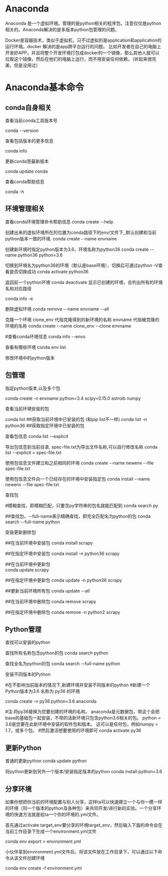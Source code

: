 # Anaconda 
Anaconda 是一个虚拟环境。管理的是python相关的程序包。注意仅仅是python相关的。Anaconda解决的是多版本python包管理的问题。

Docker是容器技术，类似于虚拟机，只不过虚拟的是application和application的运行环境。docker 解决的是app跨平台运行的问题。
比如开发者在自己的电脑上开发好APP，并且将整个开发环境打包成docker的一个镜像，那么其他人就可以拉取这个镜像，然后在他们的电脑上运行，而不用安装任何依赖。（听起来很完美，但是没用过）




# Anaconda基本命令

## conda自身相关

查看当前conda工具版本号

conda --version


查看包括版本的更多信息

conda info

更新conda至最新版本

conda update conda

查看conda帮助信息

conda -h


## 环境管理相关

查看conda环境管理命令帮助信息
conda create --help


创建出来的虚拟环境所在的位置为conda路径下的env/文件下,,默认创建和当前python版本一致的环境.
conda create --name envname


创建新环境时指定python版本为3.6，环境名称为python36
conda create --name python36 python=3.6


切换到环境名为python36的环境（默认是base环境），切换后可通过python -V查看是否切换成功
conda activate python36


返回前一个python环境
conda deactivate
显示已创建的环境，会列出所有的环境名和对应路径

conda info -e


删除虚拟环境
conda remove --name envname --all

克隆一个环境
clone_env 代指克隆得到的新环境的名称
envname 代指被克隆的环境的名称
conda create --name clone_env --clone envname

#查看conda环境信息
conda info --envs


查看有哪些环境
conda env list

修改环境中的python版本


## 包管理

指定python版本,以及多个包

conda create -n envname python=3.4 scipy=0.15.0 astroib numpy


查看当前环境安装的包

conda list   ##获取当前环境中已安装的包 (和pip list不一样) 
conda list -n python36   ##获取指定环境中已安装的包




查看包信息
conda list --explicit

导出包信息到当前目录, spec-file.txt为导出文件名称,可以自行修改名称
conda list --explicit > spec-file.txt

使用包信息文件建立和之前相同的环境
conda create --name newenv --file spec-file.txt

使用包信息文件向一个已经存在的环境中安装指定包
conda install --name newenv --file spec-file.txt


查找包

#模糊查找，即模糊匹配，只要含py字符串的包名就能匹配到
conda search py   

##查找包，--full-name表示精确查找，即完全匹配名为python的包
conda search --full-name python


安装更新删除包

##在当前环境中安装包
conda install scrapy  

##在指定环境中安装包
conda install -n python36 scrapy

##在当前环境中更新包  
conda update scrapy   

##在指定环境中更新包
conda update -n python36 scrapy  

##更新当前环境所有包
conda update --all   

##在当前环境中删除包
conda remove scrapy   

##在指定环境中删除包
conda remove -n python2 scrapy


## Python管理

查找可以安装的python

查找所有名称包含python的包
conda search python

查找全名为python的包
conda search --full-name python


安装不同版本的Python

#在不影响当前版本的情况下,新建环境并安装不同版本的python
#新建一个Python版本为3.6 名称为 py36 的环境

conda create -n py36 python=3.6 anaconda

#注:将py36替换为您要创建的环境的名称。 anaconda是元数据包，带这个会把base的基础包一起安装，不带的话新环境只包含python3.6相关的包。 python = 3.6是您要在此新环境中安装的软件包和版本。 这可以是任何包，例如numpy = 1.7，或多个包。
#然后激活想要使用的环境即可
conda activate py36
## 更新Python
普通的更新python
conda update python

将python更新到另外一个版本/安装指定版本的python
conda install python=3.6


## 分享环境

如果你想把你当前的环境配置与别人分享，这样ta可以快速建立一个与你一模一样的环境（同一个版本的python及各种包）来共同开发/进行新的实验。一个分享环境的快速方法就是给ta一个你的环境的.yml文件。



首先通过activate target_env要分享的环境target_env，然后输入下面的命令会在当前工作目录下生成一个environment.yml文件

conda env export > environment.yml


小伙伴拿到environment.yml文件后，将该文件放在工作目录下，可以通过以下命令从该文件创建环境

conda env create -f environment.yml
